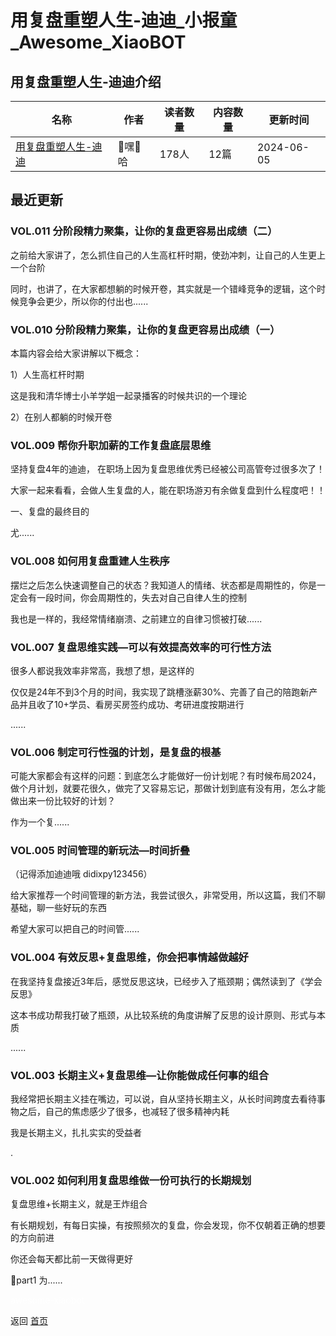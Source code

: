 # 用复盘重塑人生-迪迪_小报童_Awesome_XiaoBOT

## 用复盘重塑人生-迪迪介绍
>   
  


|名称|作者|读者数量|内容数量|更新时间|
|---|---|---|---|---|
|[用复盘重塑人生-迪迪](https://xiaobot.net/p/didi24kaoyan?refer=0b133df9-27dc-423b-8101-639049001c13)|🌚嘿🌝哈|178人|12篇|2024-06-05|

## 最近更新
### VOL.011 分阶段精力聚集，让你的复盘更容易出成绩（二）

之前给大家讲了，怎么抓住自己的人生高杠杆时期，使劲冲刺，让自己的人生更上一个台阶

同时，也讲了，在大家都想躺的时候开卷，其实就是一个错峰竞争的逻辑，这个时候竞争会更少，所以你的付出也......

### VOL.010 分阶段精力聚集，让你的复盘更容易出成绩（一）

本篇内容会给大家讲解以下概念：

1）人生高杠杆时期

这是我和清华博士小羊学姐一起录播客的时候共识的一个理论

2）在别人都躺的时候开卷

### VOL.009 帮你升职加薪的工作复盘底层思维

坚持复盘4年的迪迪， 在职场上因为复盘思维优秀已经被公司高管夸过很多次了！

大家一起来看看，会做人生复盘的人，能在职场游刃有余做复盘到什么程度吧！！

一、复盘的最终目的

尤......

### VOL.008 如何用复盘重建人生秩序

摆烂之后怎么快速调整自己的状态？我知道人的情绪、状态都是周期性的，你是一定会有一段时间，你会周期性的，失去对自己自律人生的控制

我也是一样的，我经常情绪崩溃、之前建立的自律习惯被打破......

### VOL.007 复盘思维实践—可以有效提高效率的可行性方法

很多人都说我效率非常高，我想了想，是这样的

仅仅是24年不到3个月的时间，我实现了跳槽涨薪30%、完善了自己的陪跑新产品并且收了10+学员、看房买房签约成功、考研进度按期进行

......

### VOL.006 制定可行性强的计划，是复盘的根基

可能大家都会有这样的问题：到底怎么才能做好一份计划呢？有时候布局2024，做个月计划，就要花很久，做完了又容易忘记，那做计划到底有没有用，怎么才能做出来一份比较好的计划？

作为一个复......

### VOL.005 时间管理的新玩法—时间折叠

（记得添加迪迪哦 didixpy123456）

给大家推荐一个时间管理的新方法，我尝试很久，非常受用，所以这篇，我们不聊基础，聊一些好玩的东西

希望大家可以把自己的时间管......

### VOL.004 有效反思+复盘思维，你会把事情越做越好

在我坚持复盘接近3年后，感觉反思这块，已经步入了瓶颈期；偶然读到了《学会反思》

这本书成功帮我打破了瓶颈，从比较系统的角度讲解了反思的设计原则、形式与本质

......

### VOL.003 长期主义+复盘思维—让你能做成任何事的组合

我经常把长期主义挂在嘴边，可以说，自从坚持长期主义，从长时间跨度去看待事物之后，自己的焦虑感少了很多，也减轻了很多精神内耗

我是长期主义，扎扎实实的受益者

.

### VOL.002 如何利用复盘思维做一份可执行的长期规划

复盘思维+长期主义，就是王炸组合

有长期规划，有每日实操，有按照频次的复盘，你会发现，你不仅朝着正确的想要的方向前进

你还会每天都比前一天做得更好

🔻part1 为......


<a href="https://github.com/Reno9527/awesome-xiaobot" style="color: white; text-decoration: none;">awesome-xiaobot</a>

返回 [首页](../README.md)
